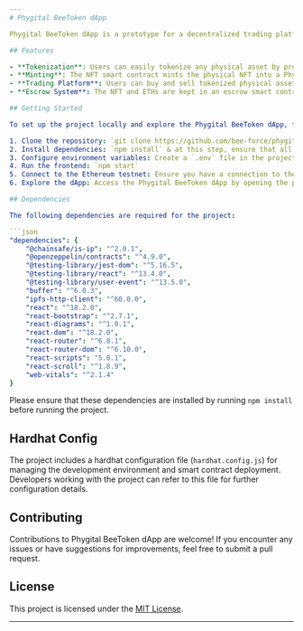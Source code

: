 ```yaml
---
# Phygital BeeToken dApp

Phygital BeeToken dApp is a prototype for a decentralized trading platform that enables users to tokenize and trade physical assets without the need for intermediaries. This project utilizes React and Node.js for the frontend development, Ethers.js for blockchain communication, Solidity for smart contracts, and Hardhat for smart contract development and deployment. The prototype is built on the Ethereum testnet blockchain (Sepolia), documenting provenance and ownership of the assets.

## Features

- **Tokenization**: Users can easily tokenize any physical asset by providing comprehensive information through a form within the web-accessible application.
- **Minting**: The NFT smart contract mints the physical NFT into a Phygital BeeToken and securely stores the associated data on the Ethereum testnet blockchain.
- **Trading Platform**: Users can buy and sell tokenized physical assets directly on the Phygital BeeToken dApp, eliminating the need for intermediaries.
- **Escrow System**: The NFT and ETHs are kept in an escrow smart contract until certain conditions are met, ensuring secure and transparent payment for the physical NFT asset.

## Getting Started

To set up the project locally and explore the Phygital BeeToken dApp, follow these steps:

1. Clone the repository: `git clone https://github.com/bee-force/phygital-bee-token2.git`
2. Install dependencies: `npm install` & at this step, ensure that all dependencies are installed.
3. Configure environment variables: Create a `.env` file in the project root directory and provide the necessary environment variables for blockchain connection and other configurations (for Metamask, Etherscan, Testnet Sepolia, and Infura API).
4. Run the frontend: `npm start`
5. Connect to the Ethereum testnet: Ensure you have a connection to the desired Ethereum testnet, such as Rinkeby or Ropsten, using an appropriate provider or wallet.
6. Explore the dApp: Access the Phygital BeeToken dApp by opening the provided URL in your web browser.

## Dependencies

The following dependencies are required for the project:

```json
"dependencies": {
    "@chainsafe/is-ip": "^2.0.1",
    "@openzeppelin/contracts": "^4.9.0",
    "@testing-library/jest-dom": "^5.16.5",
    "@testing-library/react": "^13.4.0",
    "@testing-library/user-event": "^13.5.0",
    "buffer": "^6.0.3",
    "ipfs-http-client": "^60.0.0",
    "react": "^18.2.0",
    "react-bootstrap": "^2.7.1",
    "react-diagrams": "^1.0.1",
    "react-dom": "^18.2.0",
    "react-router": "^6.8.1",
    "react-router-dom": "^6.10.0",
    "react-scripts": "5.0.1",
    "react-scroll": "^1.8.9",
    "web-vitals": "^2.1.4"
}
```

Please ensure that these dependencies are installed by running `npm install` before running the project.

## Hardhat Config

The project includes a hardhat configuration file (`hardhat.config.js`) for managing the development environment and smart contract deployment. Developers working with the project can refer to this file for further configuration details.

## Contributing

Contributions to Phygital BeeToken dApp are welcome! If you encounter any issues or have suggestions for improvements, feel free to submit a pull request.

## License

This project is licensed under the [MIT License](LICENSE).

---
```

